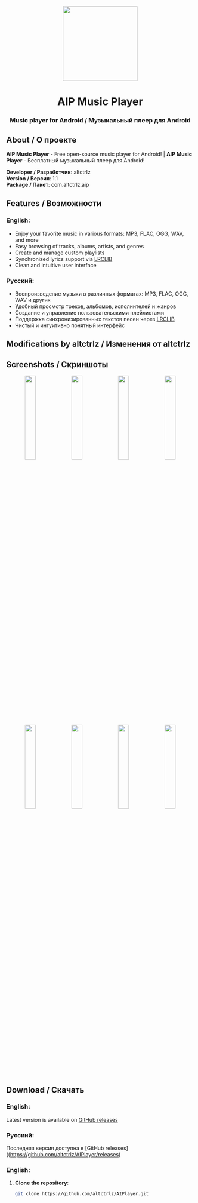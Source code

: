 <div align="center">
  <img src="fastlane/metadata/android/en-US/images/icon-f.png" width="200px" />

  # AIP Music Player

  ### Music player for Android / Музыкальный плеер для Android
  
</div>

## About / О проекте
**AIP Music Player** - Free open-source music player for Android! | 
**AIP Music Player** - Бесплатный музыкальный плеер для Android!

**Developer / Разработчик**: altctrlz  
**Version / Версия**: 1.1  
**Package / Пакет**: com.altctrlz.aip

## Features / Возможности

### English:
- Enjoy your favorite music in various formats: MP3, FLAC, OGG, WAV, and more
- Easy browsing of tracks, albums, artists, and genres
- Create and manage custom playlists
- Synchronized lyrics support via [LRCLIB](https://lrclib.net/)
- Clean and intuitive user interface

### Русский:
- Воспроизведение музыки в различных форматах: MP3, FLAC, OGG, WAV и других
- Удобный просмотр треков, альбомов, исполнителей и жанров
- Создание и управление пользовательскими плейлистами
- Поддержка синхронизированных текстов песен через [LRCLIB](https://lrclib.net/)
- Чистый и интуитивно понятный интерфейс

## Modifications by altctrlz / Изменения от altctrlz


## Screenshots / Скриншоты

<div align="center">
  <div>
    <img src="fastlane/metadata/android/en-US/images/phoneScreenshos/1.png" width="24%" />
    <img src="fastlane/metadata/android/en-US/images/phoneScreenshos/2.png" width="24%" />
    <img src="fastlane/metadata/android/en-US/images/phoneScreenshts/3.png" width="24%" />
    <img src="fastlane/metadata/android/en-US/images/phoneScreenshts/4.png" width="24%" />
    <img src="fastlane/metadata/android/en-US/images/phoneScreensots/5.png" width="24%" />
    <img src="fastlane/metadata/android/en-US/images/phoneScreensots/6.png" width="24%" />
    <img src="fastlane/metadata/android/en-US/images/phoneScreensots/7.png" width="24%" />
    <img src="fastlane/metadata/android/en-US/images/phoneScreenhots/8.png" width="24%" />
  </div>
</div>

## Download / Скачать

### English:
Latest version is available on [GitHub releases]((https://github.com/altctrlz/AIPlayer/releases))

### Русский:
Последняя версия доступна в [GitHub releases]((https://github.com/altctrlz/AIPlayer/releases)


### English:
1. **Clone the repository**:
   ```bash
   git clone https://github.com/altctrlz/AIPlayer.git
